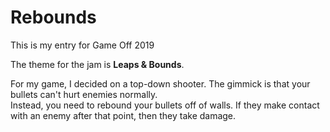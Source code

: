 # Rebounds
This is my entry for Game Off 2019


The theme for the jam is **Leaps & Bounds**.  

For my game, I decided on a top-down shooter. The gimmick is that your bullets can't hurt enemies normally.  
Instead, you need to rebound your bullets off of walls. If they make contact with an enemy after that point, then they take damage.